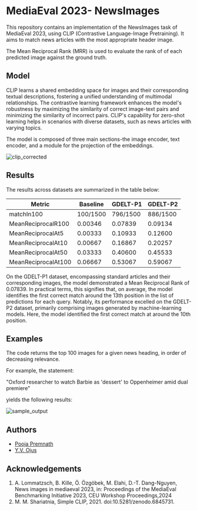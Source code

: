
# MediaEval 2023- NewsImages

This repository contains an implementation of the NewsImages task of MediaEval 2023, using CLIP (Contrastive Language-Image Pretraining). It aims to match news articles with the most appropriate header image.


The Mean Reciprocal Rank (MRR) is used to evaluate the rank of of each predicted image against the ground truth.



## Model

 CLIP learns a shared embedding space for images and their corresponding textual descriptions, fostering a unified understanding of multimodal relationships. The contrastive learning framework enhances the model's robustness by maximizing the similarity of correct image-text pairs and minimizing the similarity of incorrect pairs. CLIP's capability for zero-shot learning helps in scenarios with diverse datasets, such as news articles with varying topics.


 The model is composed of three main sections-the image encoder, text encoder, and a module for the projection of the embeddings. 



 ![clip_corrected](https://github.com/PoojaPremnath2003/MediaEval_NewsImages/assets/88699435/597e4109-1a2c-4bc0-a6a1-259cfaf51bad)




## Results

The results across datasets are summarized in the table below:


| Metric              	| Baseline 	| GDELT-P1 	| GDELT-P2 	|
|---------------------	|----------	|----------	|----------	|
| matchIn100          	| 100/1500 	| 796/1500 	| 886/1500 	|
| MeanReciprocalR100  	| 0.00346  	| 0.07839  	| 0.09134  	|
| MeanReciprocalAt5   	| 0.00333  	| 0.10933  	| 0.12600  	|
| MeanReciprocalAt10  	| 0.00667  	| 0.16867  	| 0.20257  	|
| MeanReciprocalAt50  	| 0.03333  	| 0.40600  	| 0.45533  	|
| MeanReciprocalAt100 	| 0.06667  	| 0.53067  	| 0.59067  	|




On the GDELT-P1 dataset, encompassing standard articles and their corresponding images, the model demonstrated a Mean Reciprocal Rank of 0.07839. In practical terms, this signifies that, on average, the model identifies the first correct match around the 13th position in the list of predictions for each query. Notably, its performance excelled on the GDELT-P2 dataset, primarily comprising images generated by machine-learning models. Here, the model identified the first correct match at around the 10th position.


## Examples

The code returns the top 100 images for a given news heading, in order of decreasing relevance. 

For example, the statement:



"Oxford researcher to watch Barbie as 'dessert' to Oppenheimer amid dual premiere"

yields the following results:



![sample_output](https://github.com/PoojaPremnath2003/MediaEval_NewsImages/assets/88699435/8385558d-c7e7-4110-8b6e-882368a26b9f)


## Authors

- [Pooja Premnath](https://github.com/PoojaPremnath2003)
- [Y.V. Ojus](https://github.com/Ojus999)



## Acknowledgements


1. A. Lommatzsch, B. Kille, Ö. Özgöbek, M. Elahi, D.-T. Dang-Nguyen, News images in mediaeval 2023, in: Proceedings of the MediaEval Benchmarking Initiative 2023, CEU Workshop Proceedings,2024
2. M. M. Shariatnia, Simple CLIP, 2021. doi:10.5281/zenodo.6845731.






